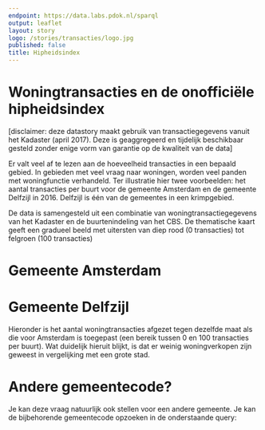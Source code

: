 ```yaml
---
endpoint: https://data.labs.pdok.nl/sparql
output: leaflet
layout: story
logo: /stories/transacties/logo.jpg
published: false
title: Hipheidsindex
---
```


# Woningtransacties en de onofficiële hipheidsindex

[disclaimer: deze datastory maakt gebruik van transactiegegevens
vanuit het Kadaster (april 2017).  Deze is geaggregeerd en tijdelijk
beschikbaar gesteld zonder enige vorm van garantie op de kwaliteit van
de data]

Er valt veel af te lezen aan de hoeveelheid transacties in een bepaald
gebied.  In gebieden met veel vraag naar woningen, worden veel panden
met woningfunctie verhandeld.  Ter illustratie hier twee voorbeelden:
het aantal transacties per buurt voor de gemeente Amsterdam en de
gemeente Delfzijl in 2016.  Delfzijl is één van de gemeentes in een
krimpgebied.

De data is samengesteld uit een combinatie van
woningtransactiegegevens van het Kadaster en de buurtenindeling van
het CBS.  De thematische kaart geeft een gradueel beeld met uitersten
van diep rood (0 transacties) tot felgroen (100 transacties)

# Gemeente Amsterdam

<!-- <div data-query
     data-query-sparql="amsterdam-hipheid.rq">
</div> -->

<query data-endpoint="https://data.labs.pdok.nl/sparql" data-query-ref="amsterdam-hipheid.rq" data-output="geo"> </query>

# Gemeente Delfzijl

Hieronder is het aantal woningtransacties afgezet tegen dezelfde maat
als die voor Amsterdam is toegepast (een bereik tussen 0 en 100
transacties per buurt).  Wat duidelijk hieruit blijkt, is dat er
weinig woningverkopen zijn geweest in vergelijking met een grote stad.
<!-- 
<div data-query
     data-query-sparql="delfzijl-hipheid.rq">
</div> -->
<query data-endpoint="https://data.labs.pdok.nl/sparql" data-query-ref="delfzijl-hipheid.rq" data-output="geo"></query>

# Andere gemeentecode?

Je kan deze vraag natuurlijk ook stellen voor een andere gemeente.  Je
kan de bijbehorende gemeentecode opzoeken in de onderstaande query:
<!-- 
<div data-query
     data-query-output="table"
     data-query-sparql="gemeente-lookup.rq">
</div> -->
<query data-endpoint="https://data.labs.pdok.nl/sparql" data-query-ref="gemeente-lookup.rq" data-output="table"></query>